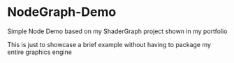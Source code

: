 # NodeGraph-Demo
Simple Node Demo based on my ShaderGraph project shown in my portfolio

This is just to showcase a brief example without having to package my entire graphics engine
